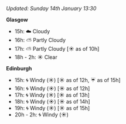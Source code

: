 *Updated: Sunday 14th January 13:30*

**Glasgow**

* 15h: :cloud: Cloudy
* 16h: :partly_sunny: Partly Cloudy
* 17h: :partly_sunny: Partly Cloudy [:sunny: as of 10h]
* 18h - 2h: :sunny: Clear

**Edinburgh**

* 15h: :cyclone: Windy (:sunny:) [:sunny: as of 12h, :umbrella: as of 15h]
* 16h: :cyclone: Windy (:sunny:) [:sunny: as of 12h]
* 17h: :cyclone: Windy (:sunny:) [:sunny: as of 13h]
* 18h: :cyclone: Windy (:sunny:) [:sunny: as of 14h]
* 19h: :cyclone: Windy (:sunny:) [:sunny: as of 15h]
* 20h - 2h: :cyclone: Windy (:sunny:)
